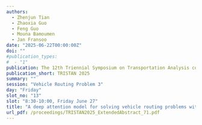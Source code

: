```yaml
---
authors:
  - Zhenjun Tian
  - Zhaoxia Guo
  - Feng Guo
  - Mouna Bamoumen
  - Jan Fransoo
date: "2025-06-22T00:00:00Z"
doi: ""
#publication_types:
#  - "1"
publication: The 12th Triennial Symposium on Transportation Analysis conference
publication_short: TRISTAN 2025
summary: ""
session: "Vehicle Routing Problem 3"
day: "Friday"
slot_no: "13"
slot: "8:30-10:00, Friday June 27"
title: "A deep attention model for solving vehicle routing problems with uncertain parking availability"
url_pdf: /proceedings/TRISTAN2025_ExtendedAbstract_71.pdf
---
```

